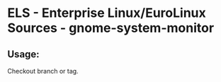 # ELS - Enterprise Linux/EuroLinux Sources - gnome-system-monitor 
## Usage:
  Checkout branch or tag.
